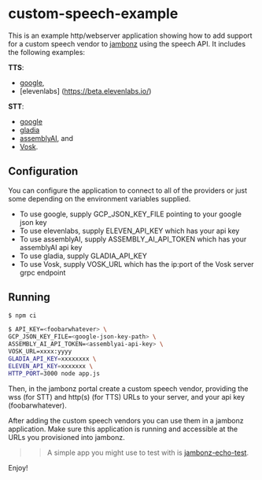 # custom-speech-example

This is an example http/webserver application showing how to add support for a custom speech vendor to [jambonz](https://jambonz.org) using the speech API.  It includes the following examples:

**TTS**: 
- [google](https://cloud.google.com/text-to-speech/docs),
- [elevenlabs] (https://beta.elevenlabs.io/)

**STT**:
- [google](https://cloud.google.com/speech-to-text)
- [gladia](https://docs.gladia.io/reference/live-audio)
- [assemblyAI](https://www.assemblyai.com/docs/walkthroughs#realtime-streaming-transcription), and
- [Vosk](https://alphacephei.com/vosk/server).

## Configuration

You can configure the application to connect to all of the providers or just some depending on the environment variables supplied.

- To use google, supply GCP_JSON_KEY_FILE pointing to your google json key
- To use elevenlabs, supply ELEVEN_API_KEY which has your api key
- To use assemblyAI, supply ASSEMBLY_AI_API_TOKEN which has your assemblyAI api key
- To use gladia, supply GLADIA_API_KEY
- To use Vosk, supply VOSK_URL which has the ip:port of the Vosk server grpc endpoint
## Running
```bash
$ npm ci

$ API_KEY=<foobarwhatever> \
GCP_JSON_KEY_FILE=<google-json-key-path> \
ASSEMBLY_AI_API_TOKEN=<assemblyai-api-key> \
VOSK_URL=xxxx:yyyy
GLADIA_API_KEY=xxxxxxxx \
ELEVEN_API_KEY=xxxxxxx \
HTTP_PORT=3000 node app.js
```

Then, in the jambonz portal create a custom speech vendor, providing the wss (for STT) and http(s) (for TTS) URLs to your server, and your api key (foobarwhatever).

After adding the custom speech vendors you can use them in a jambonz application.  Make sure this application is running and accessible at the URLs you provisioned into jambonz.

>> A simple app you might use to test with is [jambonz-echo-test](https://github.com/jambonz/jambonz-echo-test).

Enjoy!

